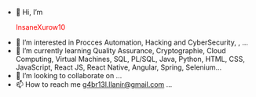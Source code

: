 - 👋 Hi, I’m <p style="color:red">InsaneXurow10</p>
- 👀 I’m interested in Procces Automation, Hacking and CyberSecurity, , ...
- 🌱 I’m currently learning Quality Assurance, Cryptographie, Cloud Computing, Virtual Machines, SQL, PL/SQL, Java, Python, HTML, CSS, JavaScript, React JS, React Native, Angular, Spring, Selenium...
- 💞️ I’m looking to collaborate on ...
- 📫 How to reach me g4br13l.llanir@gmail.com ...

<!---
InsaneXurow10/InsaneXurow10 is a ✨ special ✨ repository because its `README.md` (this file) appears on your GitHub profile.
You can click the Preview link to take a look at your changes.
--->
